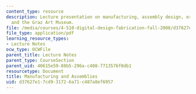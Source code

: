```yaml
---
content_type: resource
description: Lecture presentation on manufacturing, assembly design, errors in fabrication,
  and the Graz Art Museum.
file: /media/courses/4-510-digital-design-fabrication-fall-2008/d37627e17cd931726a71c487a8ef6957_lec4_1.pdf
file_type: application/pdf
learning_resource_types:
- Lecture Notes
ocw_type: OCWFile
parent_title: Lecture Notes
parent_type: CourseSection
parent_uid: 40615e59-88b5-296a-c408-7713576f0db1
resourcetype: Document
title: Manufacturing and Assemblies
uid: d37627e1-7cd9-3172-6a71-c487a8ef6957
---
```


